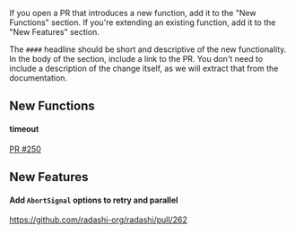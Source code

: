 If you open a PR that introduces a new function, add it to the "New Functions" section. If you're extending an existing function, add it to the "New Features" section.

The `####` headline should be short and descriptive of the new functionality. In the body of the section, include a link to the PR. You don't need to include a description of the change itself, as we will extract that from the documentation.

## New Functions

#### timeout

[PR #250](https://github.com/radashi-org/radashi/pull/250)

## New Features

#### Add `AbortSignal` options to retry and parallel 
https://github.com/radashi-org/radashi/pull/262